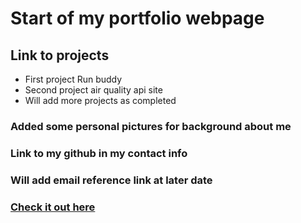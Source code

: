# Start of my portfolio webpage
## Link to projects
- First project Run buddy
- Second project air quality api site
- Will add more projects as completed 
### Added some personal pictures for background about me
### Link to my github in my contact info
### Will add email reference link at later date
### [Check it out here](https://tyler1836.github.io/my_portfolio/)
